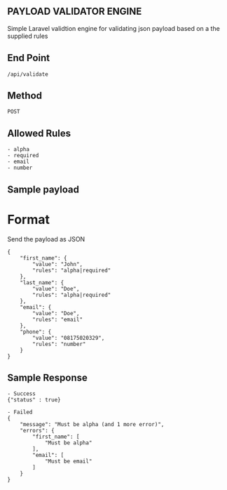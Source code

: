 ## PAYLOAD VALIDATOR ENGINE

Simple Laravel validtion engine for validating json payload based on a the supplied rules

## End Point
```/api/validate ```

## Method
``` POST ```

## Allowed Rules
```
- alpha
- required
- email
- number
```

## Sample payload

# Format
Send the payload as JSON

```
{
    "first_name": {
        "value": "John",
        "rules": "alpha|required"
    },
    "last_name": {
        "value": "Doe",
        "rules": "alpha|required"
    },
    "email": {
        "value": "Doe",
        "rules": "email"
    },
    "phone": {
        "value": "08175020329",
        "rules": "number"
    }
}
```

## Sample Response
```
- Success
{"status" : true}

- Failed
{
    "message": "Must be alpha (and 1 more error)",
    "errors": {
        "first_name": [
            "Must be alpha"
        ],
        "email": [
            "Must be email"
        ]
    }
}
```

